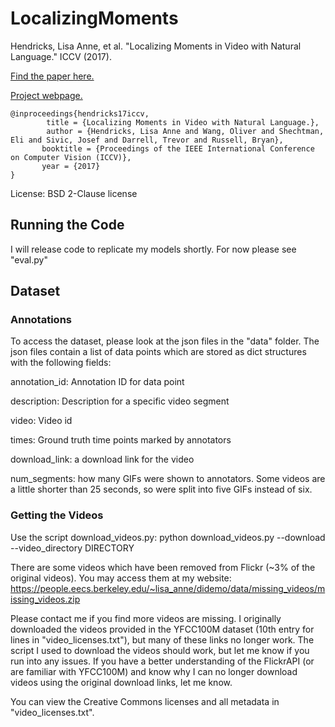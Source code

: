 # LocalizingMoments

Hendricks, Lisa Anne, et al. "Localizing Moments in Video with Natural Language." ICCV (2017).

[Find the paper here.](https://arxiv.org/pdf/1708.01641.pdf)

[Project webpage.](https://people.eecs.berkeley.edu/~lisa_anne/didemo.html)

```
@inproceedings{hendricks17iccv, 
        title = {Localizing Moments in Video with Natural Language.}, 
        author = {Hendricks, Lisa Anne and Wang, Oliver and Shechtman, Eli and Sivic, Josef and Darrell, Trevor and Russell, Bryan}, 
       booktitle = {Proceedings of the IEEE International Conference on Computer Vision (ICCV)}, 
       year = {2017} 
}
```

License: BSD 2-Clause license

## Running the Code

I will release code to replicate my models shortly.  For now please see "eval.py" 

## Dataset

### Annotations

To access the dataset, please look at the json files in the "data" folder.  The json files contain a list of data points which are stored as dict structures with the following fields:

annotation_id: Annotation ID for data point

description: Description for a specific video segment

video: Video id

times: Ground truth time points marked by annotators

download_link: a download link for the video

num_segments:  how many GIFs were shown to annotators.  Some videos are a little shorter than 25 seconds, so were split into five GIFs instead of six.

### Getting the Videos

Use the script download_videos.py:
python download_videos.py  --download --video_directory DIRECTORY

There are some videos which have been removed from Flickr (~3% of the original videos).  You may access them at my website: https://people.eecs.berkeley.edu/~lisa_anne/didemo/data/missing_videos/missing_videos.zip

Please contact me if you find more videos are missing.  I originally downloaded the videos provided in the YFCC100M dataset (10th entry for lines in "video_licenses.txt"), but many of these links no longer work.  The script I used to download the videos should work, but let me know if you run into any issues.  If you have a better understanding of the FlickrAPI (or are familiar with YFCC100M) and know why I can no longer download videos using the original download links, let me know.

You can view the Creative Commons licenses and all metadata in "video_licenses.txt".

